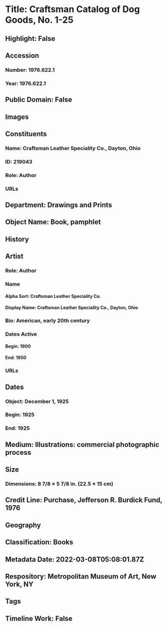 # Title: Craftsman Catalog of Dog Goods, No. 1-25
## Highlight: False
## Accession
### Number: 1976.622.1
### Year: 1976.622.1
## Public Domain: False
## Images
## Constituents
### Name: Craftsman Leather Speciality Co., Dayton, Ohio
### ID: 219043
### Role: Author
### URLs
## Department: Drawings and Prints
## Object Name: Book, pamphlet
## History
## Artist
### Role: Author
### Name
#### Alpha Sort: Craftsman Leather Speciality Co.
#### Display Name: Craftsman Leather Speciality Co., Dayton, Ohio
### Bio: American, early 20th century
### Dates Active
#### Begin: 1900
#### End: 1950
### URLs
## Dates
### Object: December 1, 1925
### Begin: 1925
### End: 1925
## Medium: Illustrations: commercial photographic process
## Size
### Dimensions: 8 7/8 × 5 7/8 in. (22.5 × 15 cm)
## Credit Line: Purchase, Jefferson R. Burdick Fund, 1976
## Geography
## Classification: Books
## Metadata Date: 2022-03-08T05:08:01.87Z
## Respository: Metropolitan Museum of Art, New York, NY
## Tags
## Timeline Work: False